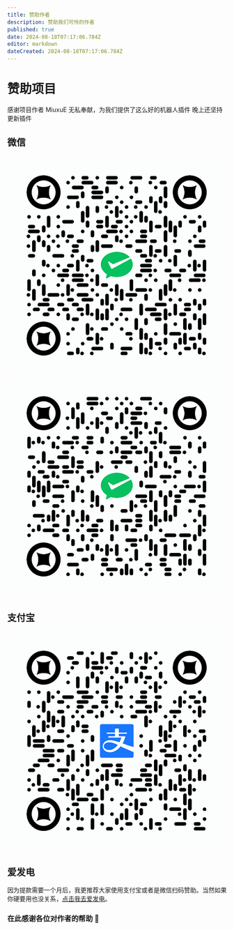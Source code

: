 ```yaml
---
title: 赞助作者
description: 赞助我们可怜的作者
published: true
date: 2024-08-18T07:17:06.784Z
editor: markdown
dateCreated: 2024-08-18T07:17:06.784Z
---
```


# 赞助项目

感谢项目作者 MiuxuE 无私奉献，为我们提供了这么好的机器人插件
晚上还坚持更新插件

## 微信

![wx1.png](./img/wx1.png)
![wx2.png](./img/wx2.png)

## 支付宝

![zfb.png](./img/zfb.png)

## 爱发电

因为提款需要一个月后，我更推荐大家使用支付宝或者是微信扫码赞助。当然如果你硬要用也没关系，[点击我去爱发电](https://afdian.com/a/MiuxuE)。

### 在此感谢各位对作者的帮助 🙏
